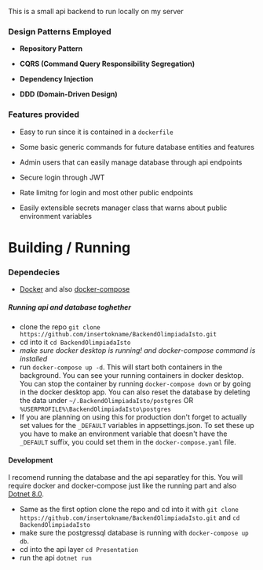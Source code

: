 This is a small api backend to run locally on my server 

### Design Patterns Employed

- **Repository Pattern**

- **CQRS (Command Query Responsibility Segregation)**

- **Dependency Injection**

- **DDD (Domain-Driven Design)**

### Features provided

- Easy to run since it is contained in a `dockerfile`

- Some basic generic commands for future database entities and features

- Admin users that can easily manage database through api endpoints

- Secure login through JWT

- Rate limitng for login and most other public endpoints

- Easily extensible secrets manager class that warns about public environment variables

# Building / Running

### Dependecies

- [Docker](https://www.docker.com/products/docker-desktop/) and also [docker-compose](https://github.com/docker/compose)

##### Running api and database toghether

- clone the repo `git clone https://github.com/insertokname/BackendOlimpiadaIsto.git`
- cd into it `cd BackendOlimpiadaIsto`
- *make sure docker desktop is running! and docker-compose command is installed*
- run `docker-compose up -d`. This will start both containers in the background. You can see your running containers in docker desktop. You can stop the container by running `docker-compose down` or by going in the docker desktop app. You can also reset the database by deleting the data under `~/.BackendOlimpiadaIsto/postgres` OR `%USERPROFILE%\BackendOlimpiadaIsto\postgres`
- If you are planning on using this for production don't forget to actually set values for the `_DEFAULT` variables in appsettings.json. To set these up you have to make an environment variable that doesn't have the `_DEFAULT` suffix, you could set them in the `docker-compose.yaml` file.

#### Development

I recomend running the database and the api separatley for this. You will require docker and docker-compose just like the running part and also [Dotnet 8.0](https://dotnet.microsoft.com/en-us/download/dotnet/8.0).

- Same as the first option clone the repo and cd into it with `git clone https://github.com/insertokname/BackendOlimpiadaIsto.git` and `cd BackendOlimpiadaIsto`
- make sure the postgressql database is running with `docker-compose up db`.
- cd into the api layer `cd Presentation`
- run the api `dotnet run`